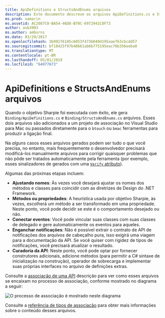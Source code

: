 ```yaml
---
title: ApiDefinitions e StructsAndEnums arquivos
description: Este documento descreve os arquivos ApiDefinitions.cs e StructsAndEnums.cs que gera Sharpie objetivo. Esses arquivos, em seguida, são usados para acessar o código Objective-C em C#.
ms.prod: xamarin
ms.assetid: AC2087C0-BA54-46D8-B70C-6972941C8F73
author: asb3993
ms.author: amburns
ms.date: 03/29/2017
ms.openlocfilehash: 3b991f6105c6053f473b049d195aaef63cbcdd57
ms.sourcegitcommit: bf18425f97b48661ab6b775195eac76b356eeba0
ms.translationtype: MT
ms.contentlocale: pt-BR
ms.lasthandoff: 05/01/2019
ms.locfileid: "64977673"
---
```

# <a name="apidefinitions--structsandenums-files"></a>ApiDefinitions e StructsAndEnums arquivos

Quando o objetivo Sharpie foi executada com êxito, ele gera `Binding/ApiDefinitions.cs` e `Binding/StructsAndEnums.cs` arquivos.
Esses dois arquivos são adicionados a um projeto de associação no Visual Studio para Mac ou passados diretamente para o `btouch` ou `bmac` ferramentas para produzir a ligação final.

Na *alguns* casos esses arquivos gerados podem ser tudo o que você precisa, no entanto, mais frequentemente o desenvolvedor precisará modificá-los manualmente arquivos para corrigir quaisquer problemas que não pôde ser tratados automaticamente pela ferramenta (por exemplo, esses sinalizadores de gerados com uma [ `Verify` atributo](~/cross-platform/macios/binding/objective-sharpie/platform/verify.md)).

Algumas das próximas etapas incluem:

- **Ajustando nomes**: Às vezes você desejará ajustar os nomes dos métodos e classes para coincidir com as diretrizes de Design do .NET Framework.
- **Métodos ou propriedades**: A heurística usada por objetivo Sharpie, às vezes, escolherá um método a ser transformado em uma propriedade. Neste ponto, você pode decidir se este é o comportamento desejado ou não.
- **Conectar eventos**: Você pode vincular suas classes com suas classes de delegado e gere automaticamente os eventos para aqueles.
- **Enganchar notificações**: Não é possível extrair o contrato de API de notificações dos arquivos de cabeçalho pura, isso exigirá uma viagem para a documentação da API. Se você quiser com rigidez de tipos de notificações, você precisará atualizar o resultado.
- **Curadoria da API**: Neste ponto, você pode optar por fornecer construtores adicionais, adicione métodos (para permitir a C# sintaxe de inicialização na construção), operador de sobrecarga e implementar suas próprias interfaces no arquivo de definições extras.

Consulte a [associação de uma API](~/cross-platform/macios/binding/objective-c-libraries.md) descrição para ver como esses arquivos se encaixam no processo de associação, conforme mostrado no diagrama a seguir:

![](apidefinitions-structsandenums-images/binding-flowchart.png "O processo de associação é mostrado neste diagrama")

Consulte a [referência de tipos de associação](~/cross-platform/macios/binding/binding-types-reference.md) para obter mais informações sobre o conteúdo desses arquivos.

